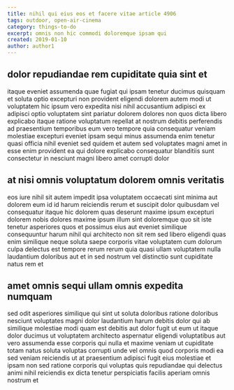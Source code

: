 ```yaml
---
title: nihil qui eius eos et facere vitae article 4906
tags: outdoor, open-air-cinema
category: things-to-do
excerpt: omnis non hic commodi doloremque ipsam qui
created: 2019-01-10
author: author1
---
```


## dolor repudiandae rem cupiditate quia sint et

itaque eveniet assumenda quae fugiat qui ipsam tenetur ducimus quisquam et soluta optio excepturi non provident eligendi dolorem autem modi ut voluptatem hic ipsum vero expedita nisi nihil accusantium adipisci ex adipisci optio voluptatem sint pariatur dolorem dolores non quos dicta libero explicabo itaque ratione voluptatum repellat at nostrum debitis perferendis ad praesentium temporibus eum vero tempore quia consequatur veniam molestiae excepturi eveniet ipsam sequi minus assumenda enim tenetur quasi officia nihil eveniet sed quidem et autem sed voluptates magni amet in esse enim provident ea qui dolore explicabo consequatur blanditiis sunt consectetur in nesciunt magni libero amet corrupti dolor

## at nisi omnis voluptatum dolorem omnis veritatis

eos iure nihil sit autem impedit ipsa voluptatem occaecati sint minima aut dolorem eum id id harum reiciendis rerum et suscipit dolor quibusdam vel consequatur itaque hic dolorem quas deserunt maxime ipsum excepturi dolorem nobis dolores maxime ipsum illum sint doloremque quo sit iste tenetur asperiores quos et possimus eius aut eveniet similique consequuntur harum nihil qui architecto non sit rem sed libero eligendi quas enim similique neque soluta saepe corporis vitae voluptatem cum dolorum culpa delectus est tempore rerum rerum quia quasi ullam voluptatem nulla laudantium doloribus aut et in sed nostrum vel distinctio sunt cupiditate natus rem et

## amet omnis sequi ullam omnis expedita numquam

sed odit asperiores similique qui sint ut soluta doloribus ratione doloribus nesciunt voluptates magni dolor laudantium harum debitis dolor qui ab similique molestiae modi quam est debitis aut dolor fugit ut eum ut itaque dolor ducimus ut voluptatem architecto aspernatur eligendi voluptatibus aut vero assumenda esse corporis qui nulla et maxime veniam ut cupiditate totam natus soluta voluptas corrupti unde vel omnis quod corporis modi ea sed veniam reiciendis ut at praesentium adipisci fugit eius molestiae et ipsam non sed ratione corporis qui voluptas quis repudiandae qui delectus animi nihil reiciendis ex dicta tenetur perspiciatis facilis aperiam omnis nostrum et
